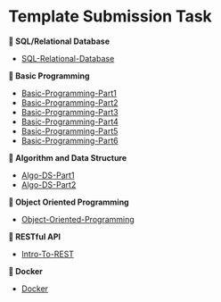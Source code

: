 # Template Submission Task

**📓 SQL/Relational Database**

- [SQL-Relational-Database](https://github.com/ALTA-DE1-Hafidz-15Feb1998/SQL-Relational-Database)

**📔 Basic Programming**

- [Basic-Programming-Part1](https://github.com/ALTA-DE1-Hafidz-15Feb1998/Basic-Programming-Part1)
- [Basic-Programming-Part2](https://github.com/ALTA-DE1-Hafidz-15Feb1998/Basic-Programming-Part2)
- [Basic-Programming-Part3](https://github.com/ALTA-DE1-Hafidz-15Feb1998/Basic-Programming-Part3)
- [Basic-Programming-Part4](https://github.com/ALTA-DE1-Hafidz-15Feb1998/Basic-Programming-Part4)
- [Basic-Programming-Part5](https://github.com/ALTA-DE1-Hafidz-15Feb1998/Basic-Programming-Part5)
- [Basic-Programming-Part6](https://github.com/ALTA-DE1-Hafidz-15Feb1998/Basic-Programming-Part6)

**📘 Algorithm and Data Structure**

- [Algo-DS-Part1](https://github.com/ALTA-DE1-Hafidz-15Feb1998/Algo-DS-Part1)
- [Algo-DS-Part2](https://github.com/ALTA-DE1-Hafidz-15Feb1998/Algo-DS-Part2)

**📗 Object Oriented Programming**

- [Object-Oriented-Programming](https://github.com/ALTA-DE1-Hafidz-15Feb1998/Object-Oriented-Programming)

**📙 RESTful API**

- [Intro-To-REST](https://github.com/ALTA-DE1-Hafidz-15Feb1998/Intro-To-REST)

**📙 Docker**

- [Docker](https://github.com/ALTA-DE1-Hafidz-15Feb1998/Docker)
